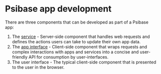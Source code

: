 # Psibase app development

There are three components that can be developed as part of a Psibase app:

1. The [service](services/) - Server-side component that handles web requests and defines the actions users can take to update their own app data.
2. The [app interface](../specifications/app-architecture/app-interfaces.md) - Client-side component that wraps requests and complex interactions with apps and services into a concise and user-friendly API for consumption by user-interfaces.
3. The user interface - The typical client-side component that is presented to the user in the browser.
